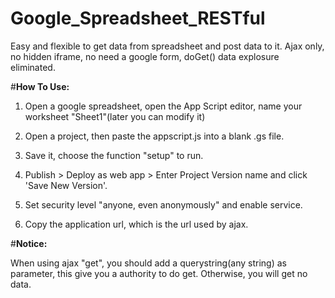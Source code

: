 # Google_Spreadsheet_RESTful
Easy and flexible to get data from spreadsheet and post data to it. Ajax only, no hidden iframe, no need a google form, doGet() data explosure eliminated.

#**How To Use:**

1. Open a google spreadsheet, open the App Script editor, name your worksheet "Sheet1"(later you can modify it)

2. Open a project, then paste the appscript.js into a blank .gs file.

3. Save it, choose the function "setup" to run.

4. Publish > Deploy as web app > Enter Project Version name and click 'Save New Version'.

6. Set security level "anyone, even anonymously" and enable service.

7. Copy the application url, which is the url used by ajax.



#**Notice:**

When using ajax "get", you should add a querystring(any string) as parameter, this give you a authority to do get.
Otherwise, you will get no data.
